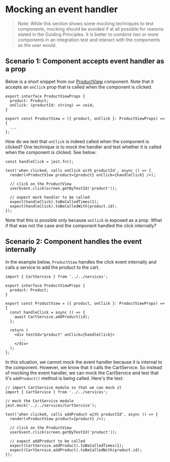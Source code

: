 # Mocking an event handler

> Note: While this section shows some mocking techniques to test components,
> mocking should be avoided if at all possible for reasons stated in the Guiding
> Principles. It is better to combine two or more components in an integration
> test and interact with the components as the user would.

## Scenario 1: Component accepts event handler as a prop

Below is a short snippet from our
[ProductView](../src/components/ProductView/ProductView.tsx) component. Note
that it accepts an `onClick` prop that is called when the component is clicked.

```tsx
export interface ProductViewProps {
  product: Product;
  onClick: (productId: string) => void;
}

export const ProductView = ({ product, onClick }: ProductViewProps) => {
  ...
};
```

How do we test that `onClick` is indeed called when the component is clicked?
One technique is to mock the handler and test whether it is called when the
component is clicked. See below:

```tsx
const handleClick = jest.fn();

test('when clicked, calls onClick with productId', async () => {
  render(<ProductView product={product} onClick={handleClick} />);

  // click on the ProductView
  userEvent.click(screen.getByTestId('product'));

  // expect mock handler to be called
  expect(handleClick).toBeCalledTimes(1);
  expect(handleClick).toBeCalledWith(product.id);
});
```

Note that this is possible only because `onClick` is exposed as a prop. What if
that was not the case and the component handled the click internally?

## Scenario 2: Component handles the event internally

In the example below, `ProductView` handles the click event internally and calls
a service to add the product to the cart.

```tsx
import { CartService } from '../../services';

export interface ProductViewProps {
  product: Product;
}

export const ProductView = ({ product, onClick }: ProductViewProps) => {
  const handleClick = async () => {
    await CartService.addProduct(id);
  };

  return (
    <div testId="product" onClick={handleClick}>
      ...
    </div>
  );
};
```

In this situation, we cannot mock the event handler because it is internal to
the component. However, we know that it calls the CartService. So instead of
mocking the event handler, we can mock the CartService and test that it's
`addProduct()` method is being called. Here's the test:

```tsx
// import CartService module so that we can mock it
import { CartService } from '../../services';

// mock the CartService module
jest.mock('../../services/CartService');

test('when clicked, calls addProduct with productId', async () => {
  render(<ProductView product={product} />);

  // click on the ProductView
  userEvent.click(screen.getByTestId('product'));

  // expect addProduct to be called
  expect(CartService.addProduct).toBeCalledTimes(1);
  expect(CartService.addProduct).toBeCalledWith(product.id);
});
```
